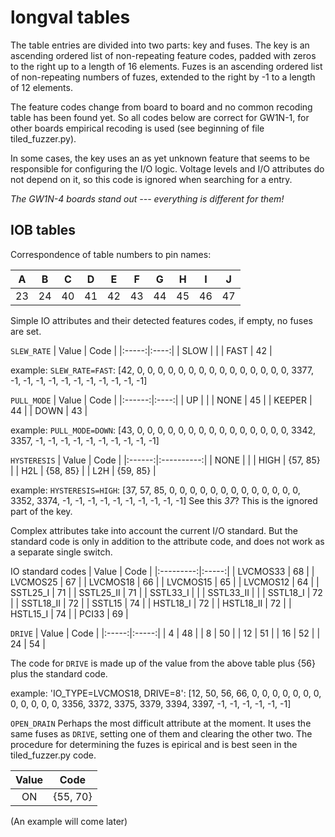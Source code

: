 # longval tables
The table entries are divided into two parts: key and fuses. The key is an ascending ordered list of non-repeating feature codes, padded with zeros to the right up to a length of 16 elements. Fuzes is an ascending ordered list of non-repeating numbers of fuzes, extended to the right by -1 to a length of 12 elements.

The feature codes change from board to board and no common recoding table has been found yet. So all codes below are correct for GW1N-1, for other boards empirical recoding is used (see beginning of file tiled_fuzzer.py). 

In some cases, the key uses an as yet unknown feature that seems to be responsible for configuring the I/O logic. Voltage levels and I/O attributes do not depend on it, so this code is ignored when searching for a entry.

*The GW1N-4 boards stand out --- everything is different for them!*

## IOB tables
Correspondence of table numbers to pin names:

|  A  |  B  |  C  |  D  |  E  |  F  |  G  |  H  |  I  |  J  |
|:---:|:---:|:---:|:---:|:---:|:---:|:---:|:---:|:---:|:---:|
| 23  |  24 |  40 |  41 |  42 |  43 |  44 |  45 |  46 |  47 |


Simple IO attributes and their detected features codes, if empty, no fuses are set.

`SLEW_RATE`
| Value | Code |
|:-----:|:----:|
| SLOW  |      |
| FAST  |  42  |

example: `SLEW_RATE=FAST`:
[42, 0, 0, 0, 0, 0, 0, 0, 0, 0, 0, 0, 0, 0, 0, 0, 3377, -1, -1, -1, -1, -1, -1, -1, -1, -1, -1, -1]


`PULL_MODE`
| Value  | Code |
|:------:|:----:|
| UP     |      |
| NONE   |  45  |
| KEEPER |  44  |
| DOWN   |  43  |

example: `PULL_MODE=DOWN`:
[43, 0, 0, 0, 0, 0, 0, 0, 0, 0, 0, 0, 0, 0, 0, 0, 3342, 3357, -1, -1, -1, -1, -1, -1, -1, -1, -1, -1]

`HYSTERESIS`
| Value  | Code       |
|:------:|:----------:|
| NONE   |            |
| HIGH   |  {57, 85}  |
| H2L    |  {58, 85}  |
| L2H    |  {59, 85}  |

example: `HYSTERESIS=HIGH`:
[37, 57, 85, 0, 0, 0, 0, 0, 0, 0, 0, 0, 0, 0, 0, 0, 3352, 3374, -1, -1, -1, -1, -1, -1, -1, -1, -1, -1]
See this *37*? This is the ignored part of the key.

Complex attributes take into account the current I/O standard. But the standard code is only in addition to the attribute code, and does not work as a separate single switch.

IO standard codes
| Value     | Code  |
|:---------:|:-----:|
| LVCMOS33  |  68   |
| LVCMOS25  |  67   |
| LVCMOS18  |  66   |
| LVCMOS15  |  65   |
| LVCMOS12  |  64   |
| SSTL25_I  |  71   |
| SSTL25_II |  71   |
| SSTL33_I  |       |
| SSTL33_II |       |
| SSTL18_I  |  72   |
| SSTL18_II |  72   |
| SSTL15    |  74   |
| HSTL18_I  |  72   |
| HSTL18_II |  72   |
| HSTL15_I  |  74   |
| PCI33     |  69   |

`DRIVE`
| Value | Code  |
|:-----:|:-----:|
|   4   |  48   |
|   8   |  50   |
|  12   |  51   |
|  16   |  52   |
|  24   |  54   |

The code for `DRIVE` is made up of the value from the above table plus {56} plus the standard code.

example: 'IO_TYPE=LVCMOS18, DRIVE=8':
[12, 50, 56, 66, 0, 0, 0, 0, 0, 0, 0, 0, 0, 0, 0, 0, 3356, 3372, 3375, 3379, 3394, 3397, -1, -1, -1, -1, -1, -1]

`OPEN_DRAIN`
Perhaps the most difficult attribute at the moment. It uses the same fuses as `DRIVE`, setting one of them and clearing the other two. The procedure for determining the fuzes is epirical and is best seen in the tiled_fuzzer.py code.

| Value | Code        |
|:-----:|:-----------:|
|   ON  |  {55, 70}   |

(An example will come later)


